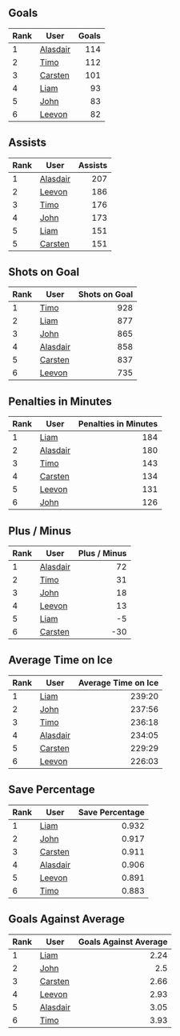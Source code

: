 ## Goals
| Rank | User | Goals |
| :--- | ---- | ---------: |
| 1 | [Alasdair](https://github.com/llevasseur/fantasy-hockey-league/blob/main/ROSTERS.md#Alasdair) |  114 |
| 2 | [Timo](https://github.com/llevasseur/fantasy-hockey-league/blob/main/ROSTERS.md#Timo) |  112 |
| 3 | [Carsten](https://github.com/llevasseur/fantasy-hockey-league/blob/main/ROSTERS.md#Carsten) |  101 |
| 4 | [Liam](https://github.com/llevasseur/fantasy-hockey-league/blob/main/ROSTERS.md#Liam) |  93 |
| 5 | [John](https://github.com/llevasseur/fantasy-hockey-league/blob/main/ROSTERS.md#John) |  83 |
| 6 | [Leevon](https://github.com/llevasseur/fantasy-hockey-league/blob/main/ROSTERS.md#Leevon) |  82 |
## Assists
| Rank | User | Assists |
| :--- | ---- | ---------: |
| 1 | [Alasdair](https://github.com/llevasseur/fantasy-hockey-league/blob/main/ROSTERS.md#Alasdair) |  207 |
| 2 | [Leevon](https://github.com/llevasseur/fantasy-hockey-league/blob/main/ROSTERS.md#Leevon) |  186 |
| 3 | [Timo](https://github.com/llevasseur/fantasy-hockey-league/blob/main/ROSTERS.md#Timo) |  176 |
| 4 | [John](https://github.com/llevasseur/fantasy-hockey-league/blob/main/ROSTERS.md#John) |  173 |
| 5 | [Liam](https://github.com/llevasseur/fantasy-hockey-league/blob/main/ROSTERS.md#Liam) |  151 |
| 5 | [Carsten](https://github.com/llevasseur/fantasy-hockey-league/blob/main/ROSTERS.md#Carsten) |  151 |
## Shots on Goal
| Rank | User | Shots on Goal |
| :--- | ---- | ---------: |
| 1 | [Timo](https://github.com/llevasseur/fantasy-hockey-league/blob/main/ROSTERS.md#Timo) |  928 |
| 2 | [Liam](https://github.com/llevasseur/fantasy-hockey-league/blob/main/ROSTERS.md#Liam) |  877 |
| 3 | [John](https://github.com/llevasseur/fantasy-hockey-league/blob/main/ROSTERS.md#John) |  865 |
| 4 | [Alasdair](https://github.com/llevasseur/fantasy-hockey-league/blob/main/ROSTERS.md#Alasdair) |  858 |
| 5 | [Carsten](https://github.com/llevasseur/fantasy-hockey-league/blob/main/ROSTERS.md#Carsten) |  837 |
| 6 | [Leevon](https://github.com/llevasseur/fantasy-hockey-league/blob/main/ROSTERS.md#Leevon) |  735 |
## Penalties in Minutes
| Rank | User | Penalties in Minutes |
| :--- | ---- | ---------: |
| 1 | [Liam](https://github.com/llevasseur/fantasy-hockey-league/blob/main/ROSTERS.md#Liam) |  184 |
| 2 | [Alasdair](https://github.com/llevasseur/fantasy-hockey-league/blob/main/ROSTERS.md#Alasdair) |  180 |
| 3 | [Timo](https://github.com/llevasseur/fantasy-hockey-league/blob/main/ROSTERS.md#Timo) |  143 |
| 4 | [Carsten](https://github.com/llevasseur/fantasy-hockey-league/blob/main/ROSTERS.md#Carsten) |  134 |
| 5 | [Leevon](https://github.com/llevasseur/fantasy-hockey-league/blob/main/ROSTERS.md#Leevon) |  131 |
| 6 | [John](https://github.com/llevasseur/fantasy-hockey-league/blob/main/ROSTERS.md#John) |  126 |
## Plus / Minus
| Rank | User | Plus / Minus |
| :--- | ---- | ---------: |
| 1 | [Alasdair](https://github.com/llevasseur/fantasy-hockey-league/blob/main/ROSTERS.md#Alasdair) |  72 |
| 2 | [Timo](https://github.com/llevasseur/fantasy-hockey-league/blob/main/ROSTERS.md#Timo) |  31 |
| 3 | [John](https://github.com/llevasseur/fantasy-hockey-league/blob/main/ROSTERS.md#John) |  18 |
| 4 | [Leevon](https://github.com/llevasseur/fantasy-hockey-league/blob/main/ROSTERS.md#Leevon) |  13 |
| 5 | [Liam](https://github.com/llevasseur/fantasy-hockey-league/blob/main/ROSTERS.md#Liam) |  -5 |
| 6 | [Carsten](https://github.com/llevasseur/fantasy-hockey-league/blob/main/ROSTERS.md#Carsten) |  -30 |
## Average Time on Ice
| Rank | User | Average Time on Ice |
| :--- | ---- | ---------: |
| 1 | [Liam](https://github.com/llevasseur/fantasy-hockey-league/blob/main/ROSTERS.md#Liam) |  239:20 |
| 2 | [John](https://github.com/llevasseur/fantasy-hockey-league/blob/main/ROSTERS.md#John) |  237:56 |
| 3 | [Timo](https://github.com/llevasseur/fantasy-hockey-league/blob/main/ROSTERS.md#Timo) |  236:18 |
| 4 | [Alasdair](https://github.com/llevasseur/fantasy-hockey-league/blob/main/ROSTERS.md#Alasdair) |  234:05 |
| 5 | [Carsten](https://github.com/llevasseur/fantasy-hockey-league/blob/main/ROSTERS.md#Carsten) |  229:29 |
| 6 | [Leevon](https://github.com/llevasseur/fantasy-hockey-league/blob/main/ROSTERS.md#Leevon) |  226:03 |
## Save Percentage
| Rank | User | Save Percentage |
| :--- | ---- | ---------: |
| 1 | [Liam](https://github.com/llevasseur/fantasy-hockey-league/blob/main/ROSTERS.md#Liam) |  0.932 |
| 2 | [John](https://github.com/llevasseur/fantasy-hockey-league/blob/main/ROSTERS.md#John) |  0.917 |
| 3 | [Carsten](https://github.com/llevasseur/fantasy-hockey-league/blob/main/ROSTERS.md#Carsten) |  0.911 |
| 4 | [Alasdair](https://github.com/llevasseur/fantasy-hockey-league/blob/main/ROSTERS.md#Alasdair) |  0.906 |
| 5 | [Leevon](https://github.com/llevasseur/fantasy-hockey-league/blob/main/ROSTERS.md#Leevon) |  0.891 |
| 6 | [Timo](https://github.com/llevasseur/fantasy-hockey-league/blob/main/ROSTERS.md#Timo) |  0.883 |
## Goals Against Average
| Rank | User | Goals Against Average |
| :--- | ---- | ---------: |
| 1 | [Liam](https://github.com/llevasseur/fantasy-hockey-league/blob/main/ROSTERS.md#Liam) |  2.24 |
| 2 | [John](https://github.com/llevasseur/fantasy-hockey-league/blob/main/ROSTERS.md#John) |  2.5 |
| 3 | [Carsten](https://github.com/llevasseur/fantasy-hockey-league/blob/main/ROSTERS.md#Carsten) |  2.66 |
| 4 | [Leevon](https://github.com/llevasseur/fantasy-hockey-league/blob/main/ROSTERS.md#Leevon) |  2.93 |
| 5 | [Alasdair](https://github.com/llevasseur/fantasy-hockey-league/blob/main/ROSTERS.md#Alasdair) |  3.05 |
| 6 | [Timo](https://github.com/llevasseur/fantasy-hockey-league/blob/main/ROSTERS.md#Timo) |  3.93 |
